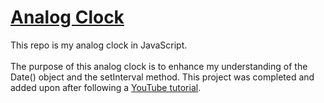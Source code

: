 # [Analog Clock](https://laylark.github.io/js-analog-clock/)

This repo is my analog clock in JavaScript.
<br>
<br>
The purpose of this analog clock is to enhance my understanding of the Date() object and the setInterval method. This project was completed and added upon after following a [YouTube tutorial](https://www.youtube.com/watch?v=hbe2hn4W3z0).